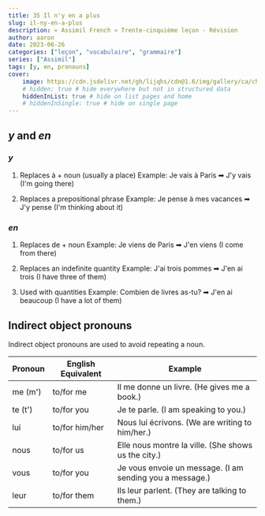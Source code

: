 ```yaml
---
title: 35 Il n'y en a plus
slug: il-ny-en-a-plus
description: « Assimil French » Trente-cinquième leçon - Révision
author: aaron
date: 2023-06-26
categories: ["leçon", "vocabulaire", "grammaire"]
series: ["Assimil"]
tags: [y, en, pronouns]
cover: 
    image: https://cdn.jsdelivr.net/gh/lijqhs/cdn@1.6/img/gallery/ca/chris-czermak-0b9eOKZU_dE-unsplash.jpg
    # hidden: true # hide everywhere but not in structured data
    hiddenInList: true # hide on list pages and home
    # hiddenInSingle: true # hide on single page
---
```


## *y* and *en*

### *y*

1. Replaces à + noun (usually a place)
   Example: Je vais à Paris ➡ J'y vais (I'm going there)

2. Replaces a prepositional phrase
   Example: Je pense à mes vacances ➡ J'y pense (I'm thinking about it)

### *en*

1. Replaces de + noun
   Example: Je viens de Paris ➡ J'en viens (I come from there)

2. Replaces an indefinite quantity
   Example: J'ai trois pommes ➡ J'en ai trois (I have three of them)

3. Used with quantities
   Example: Combien de livres as-tu? ➡ J'en ai beaucoup (I have a lot of them)

## Indirect object pronouns

Indirect object pronouns are used to avoid repeating a noun.

| Pronoun | English Equivalent | Example                          |
|---------|--------------------|----------------------------------|
| me (m') | to/for me          | Il me donne un livre. (He gives me a book.) |
| te (t') | to/for you         | Je te parle. (I am speaking to you.) |
| lui     | to/for him/her     | Nous lui écrivons. (We are writing to him/her.) |
| nous    | to/for us          | Elle nous montre la ville. (She shows us the city.) |
| vous    | to/for you         | Je vous envoie un message. (I am sending you a message.) |
| leur    | to/for them        | Ils leur parlent. (They are talking to them.) |

